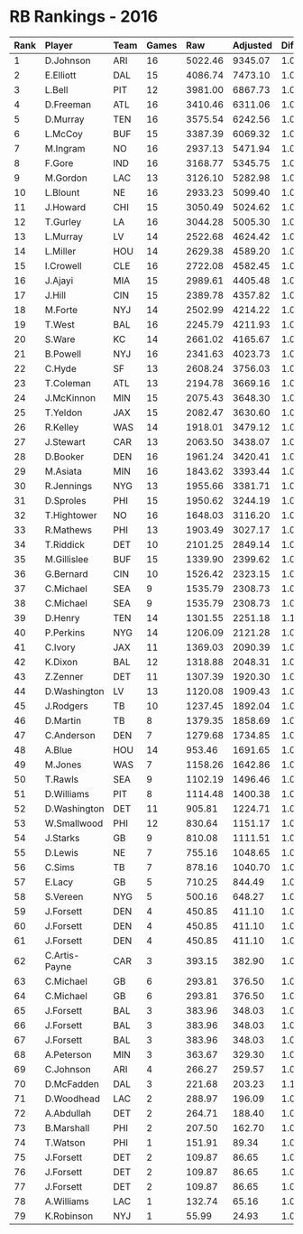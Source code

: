 # RB Rankings - 2016

| Rank | Player        | Team | Games | Raw     | Adjusted | Difficulty | Avg/Game | Typical | Consistency | Trend    |
| :----| :-------------| :----| :-----| :-------| :--------| :----------| :--------| :-------| :-----------| :--------|
| 1    | D.Johnson     | ARI  | 16    | 5022.46 | 9345.07  | 1.060      | 584.07   | 623.68  | 10/1/5      | +83.8%   |
| 2    | E.Elliott     | DAL  | 15    | 4086.74 | 7473.10  | 1.069      | 498.21   | 489.05  | 7/3/5       | +61.7%   |
| 3    | L.Bell        | PIT  | 12    | 3981.00 | 6867.73  | 1.054      | 572.31   | 591.29  | 5/3/4       | +77.6%   |
| 4    | D.Freeman     | ATL  | 16    | 3410.46 | 6311.06  | 1.074      | 394.44   | 409.03  | 8/2/6       | +76.0%   |
| 5    | D.Murray      | TEN  | 16    | 3575.54 | 6242.56  | 1.096      | 390.16   | 412.17  | 8/2/6       | +60.5%   |
| 6    | L.McCoy       | BUF  | 15    | 3387.39 | 6069.32  | 1.061      | 404.62   | 436.19  | 6/2/7       | +85.9%   |
| 7    | M.Ingram      | NO   | 16    | 2937.13 | 5471.94  | 1.048      | 342.00   | 384.21  | 8/3/5       | +128.1%  |
| 8    | F.Gore        | IND  | 16    | 3168.77 | 5345.75  | 1.062      | 334.11   | 353.43  | 9/1/6       | +81.3%   |
| 9    | M.Gordon      | LAC  | 13    | 3126.10 | 5282.98  | 1.078      | 406.38   | 392.99  | 6/1/6       | INACTIVE |
| 10   | L.Blount      | NE   | 16    | 2933.23 | 5099.40  | 1.097      | 318.71   | 296.00  | 8/2/6       | +93.9%   |
| 11   | J.Howard      | CHI  | 15    | 3050.49 | 5024.62  | 1.063      | 334.97   | 320.53  | 7/0/8       | +103.1%  |
| 12   | T.Gurley      | LA   | 16    | 3044.28 | 5005.30  | 1.063      | 312.83   | 314.16  | 7/4/5       | +57.4%   |
| 13   | L.Murray      | LV   | 14    | 2522.68 | 4624.42  | 1.089      | 330.32   | 325.16  | 6/1/7       | +122.1%  |
| 14   | L.Miller      | HOU  | 14    | 2629.38 | 4589.20  | 1.062      | 327.80   | 328.23  | 5/4/5       | +80.9%   |
| 15   | I.Crowell     | CLE  | 16    | 2722.08 | 4582.45  | 1.059      | 286.40   | 285.76  | 8/1/7       | +125.5%  |
| 16   | J.Ajayi       | MIA  | 15    | 2989.61 | 4405.48  | 1.055      | 293.70   | 315.63  | 11/0/4      | +146.6%  |
| 17   | J.Hill        | CIN  | 15    | 2389.78 | 4357.82  | 1.056      | 290.52   | 294.39  | 5/1/9       | +91.1%   |
| 18   | M.Forte       | NYJ  | 14    | 2502.99 | 4214.22  | 1.038      | 301.02   | 268.74  | 8/1/5       | +275.0%  |
| 19   | T.West        | BAL  | 16    | 2245.79 | 4211.93  | 1.055      | 263.25   | 243.76  | 8/2/6       | +120.2%  |
| 20   | S.Ware        | KC   | 14    | 2661.02 | 4165.67  | 1.057      | 297.55   | 297.86  | 6/2/6       | +59.0%   |
| 21   | B.Powell      | NYJ  | 16    | 2341.63 | 4023.73  | 1.018      | 251.48   | 274.47  | 11/0/5      | +188.8%  |
| 22   | C.Hyde        | SF   | 13    | 2608.24 | 3756.03  | 1.036      | 288.93   | 281.92  | 5/1/7       | +100.7%  |
| 23   | T.Coleman     | ATL  | 13    | 2194.78 | 3669.16  | 1.064      | 282.24   | 264.32  | 6/1/6       | +129.4%  |
| 24   | J.McKinnon    | MIN  | 15    | 2075.43 | 3648.30  | 1.056      | 243.22   | 268.45  | 9/1/5       | +177.4%  |
| 25   | T.Yeldon      | JAX  | 15    | 2082.47 | 3630.60  | 1.039      | 242.04   | 216.92  | 8/1/6       | +239.6%  |
| 26   | R.Kelley      | WAS  | 14    | 1918.01 | 3479.12  | 1.057      | 248.51   | 244.49  | 8/0/6       | +241.8%  |
| 27   | J.Stewart     | CAR  | 13    | 2063.50 | 3438.07  | 1.088      | 264.47   | 253.65  | 6/0/7       | +193.2%  |
| 28   | D.Booker      | DEN  | 16    | 1961.24 | 3420.41  | 1.055      | 213.78   | 211.40  | 9/0/7       | +216.6%  |
| 29   | M.Asiata      | MIN  | 16    | 1843.62 | 3393.44  | 1.092      | 212.09   | 234.63  | 10/1/5      | +99.9%   |
| 30   | R.Jennings    | NYG  | 13    | 1955.66 | 3381.71  | 1.017      | 260.13   | 234.42  | 5/2/6       | +66.7%   |
| 31   | D.Sproles     | PHI  | 15    | 1950.62 | 3244.19  | 1.030      | 216.28   | 228.63  | 8/1/6       | +96.0%   |
| 32   | T.Hightower   | NO   | 16    | 1648.03 | 3116.20  | 1.068      | 194.76   | 233.50  | 11/0/5      | +407.5%  |
| 33   | R.Mathews     | PHI  | 13    | 1903.49 | 3027.17  | 1.058      | 232.86   | 213.01  | 6/1/6       | +202.5%  |
| 34   | T.Riddick     | DET  | 10    | 2101.25 | 2849.14  | 1.040      | 284.91   | 259.38  | 6/0/4       | INACTIVE |
| 35   | M.Gillislee   | BUF  | 15    | 1339.90 | 2399.62  | 1.096      | 159.97   | 175.00  | 9/1/5       | +196.8%  |
| 36   | G.Bernard     | CIN  | 10    | 1526.42 | 2323.15  | 1.028      | 232.31   | 201.82  | 3/1/6       | INACTIVE |
| 37   | C.Michael     | SEA  | 9     | 1535.79 | 2308.73  | 1.052      | 256.53   | 164.65  | 7/1/7       | +330.1%  |
| 38   | C.Michael     | SEA  | 9     | 1535.79 | 2308.73  | 1.052      | 256.53   | 164.65  | 7/1/7       | +330.1%  |
| 39   | D.Henry       | TEN  | 14    | 1301.55 | 2251.18  | 1.100      | 160.80   | 170.05  | 9/1/4       | +199.0%  |
| 40   | P.Perkins     | NYG  | 14    | 1206.09 | 2121.28  | 1.008      | 151.52   | 155.25  | 8/0/6       | +134.1%  |
| 41   | C.Ivory       | JAX  | 11    | 1369.03 | 2090.39  | 1.054      | 190.04   | 169.34  | 6/0/5       | +155.7%  |
| 42   | K.Dixon       | BAL  | 12    | 1318.88 | 2048.31  | 1.052      | 170.69   | 166.96  | 5/1/6       | +200.7%  |
| 43   | Z.Zenner      | DET  | 11    | 1307.39 | 1920.30  | 1.047      | 174.57   | 142.66  | 5/0/6       | +258.1%  |
| 44   | D.Washington  | LV   | 13    | 1120.08 | 1909.43  | 1.039      | 146.88   | 120.10  | 4/3/6       | +150.2%  |
| 45   | J.Rodgers     | TB   | 10    | 1237.45 | 1892.04  | 1.068      | 189.20   | 171.13  | 5/0/5       | +305.1%  |
| 46   | D.Martin      | TB   | 8     | 1379.35 | 1858.69  | 1.077      | 232.34   | 261.69  | 4/0/4       | +85.4%   |
| 47   | C.Anderson    | DEN  | 7     | 1279.68 | 1734.85  | 1.048      | 247.84   | 212.97  | 3/0/4       | INACTIVE |
| 48   | A.Blue        | HOU  | 14    | 953.46  | 1691.65  | 1.054      | 120.83   | 106.46  | 8/0/6       | +392.2%  |
| 49   | M.Jones       | WAS  | 7     | 1158.26 | 1642.86  | 1.071      | 234.69   | 233.53  | 3/0/4       | INACTIVE |
| 50   | T.Rawls       | SEA  | 9     | 1102.19 | 1496.46  | 1.052      | 166.27   | 137.52  | 4/0/5       | +166.9%  |
| 51   | D.Williams    | PIT  | 8     | 1114.48 | 1400.38  | 1.055      | 175.05   | 203.95  | 5/0/3       | +1161.9% |
| 52   | D.Washington  | DET  | 11    | 905.81  | 1224.71  | 1.047      | 111.34   | 115.61  | 6/1/4       | +133.0%  |
| 53   | W.Smallwood   | PHI  | 12    | 830.64  | 1151.17  | 1.051      | 95.93    | 109.61  | 8/0/4       | INACTIVE |
| 54   | J.Starks      | GB   | 9     | 810.08  | 1111.51  | 1.038      | 123.50   | 109.29  | 5/0/4       | INACTIVE |
| 55   | D.Lewis       | NE   | 7     | 755.16  | 1048.65  | 1.037      | 149.81   | 158.55  | 4/1/2       | +88.3%   |
| 56   | C.Sims        | TB   | 7     | 878.16  | 1040.70  | 1.085      | 148.67   | 121.60  | 4/1/2       | +114.7%  |
| 57   | E.Lacy        | GB   | 5     | 710.25  | 844.49   | 1.045      | 168.90   | 166.27  | 1/3/1       | INACTIVE |
| 58   | S.Vereen      | NYG  | 5     | 500.16  | 648.27   | 1.005      | 129.65   | 115.73  | 2/0/3       | N/A      |
| 59   | J.Forsett     | DEN  | 4     | 450.85  | 411.10   | 1.033      | 102.77   | 102.42  | 5/0/4       | +84.4%   |
| 60   | J.Forsett     | DEN  | 4     | 450.85  | 411.10   | 1.033      | 102.77   | 102.42  | 5/0/4       | +84.4%   |
| 61   | J.Forsett     | DEN  | 4     | 450.85  | 411.10   | 1.033      | 102.77   | 102.42  | 5/0/4       | +84.4%   |
| 62   | C.Artis-Payne | CAR  | 3     | 393.15  | 382.90   | 1.058      | 127.63   | 127.63  | 2/0/1       | INACTIVE |
| 63   | C.Michael     | GB   | 6     | 293.81  | 376.50   | 1.052      | 62.75    | 164.65  | 7/1/7       | +330.1%  |
| 64   | C.Michael     | GB   | 6     | 293.81  | 376.50   | 1.052      | 62.75    | 164.65  | 7/1/7       | +330.1%  |
| 65   | J.Forsett     | BAL  | 3     | 383.96  | 348.03   | 1.033      | 116.01   | 102.42  | 5/0/4       | +84.4%   |
| 66   | J.Forsett     | BAL  | 3     | 383.96  | 348.03   | 1.033      | 116.01   | 102.42  | 5/0/4       | +84.4%   |
| 67   | J.Forsett     | BAL  | 3     | 383.96  | 348.03   | 1.033      | 116.01   | 102.42  | 5/0/4       | +84.4%   |
| 68   | A.Peterson    | MIN  | 3     | 363.67  | 329.30   | 1.095      | 109.77   | 109.77  | 1/0/2       | N/A      |
| 69   | C.Johnson     | ARI  | 4     | 266.27  | 259.57   | 1.096      | 64.89    | 97.22   | 3/0/1       | INACTIVE |
| 70   | D.McFadden    | DAL  | 3     | 221.68  | 203.23   | 1.117      | 67.74    | 67.74   | 1/0/2       | N/A      |
| 71   | D.Woodhead    | LAC  | 2     | 288.97  | 196.09   | 1.011      | 98.05    | 98.05   | 1/0/1       | INACTIVE |
| 72   | A.Abdullah    | DET  | 2     | 264.71  | 188.40   | 1.033      | 94.20    | 94.20   | 1/0/1       | INACTIVE |
| 73   | B.Marshall    | PHI  | 2     | 207.50  | 162.70   | 1.024      | 81.35    | 81.35   | 1/0/1       | N/A      |
| 74   | T.Watson      | PHI  | 1     | 151.91  | 89.34    | 1.094      | 89.34    | 89.34   | 0/1/0       | N/A      |
| 75   | J.Forsett     | DET  | 2     | 109.87  | 86.65    | 1.033      | 43.32    | 102.42  | 5/0/4       | +84.4%   |
| 76   | J.Forsett     | DET  | 2     | 109.87  | 86.65    | 1.033      | 43.32    | 102.42  | 5/0/4       | +84.4%   |
| 77   | J.Forsett     | DET  | 2     | 109.87  | 86.65    | 1.033      | 43.32    | 102.42  | 5/0/4       | +84.4%   |
| 78   | A.Williams    | LAC  | 1     | 132.74  | 65.16    | 1.058      | 65.16    | 65.16   | 0/1/0       | N/A      |
| 79   | K.Robinson    | NYJ  | 1     | 55.99   | 24.93    | 1.012      | 24.93    | 24.93   | 0/1/0       | N/A      |

